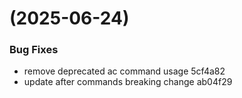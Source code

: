#  (2025-06-24)


### Bug Fixes

* remove deprecated ac command usage 5cf4a82
* update after commands breaking change ab04f29



